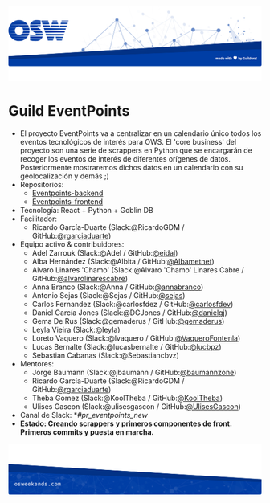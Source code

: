 ![header](https://github.com/OSWeekends/agile-project-template/raw/master/other/img/OSW-project-GitHub-template-header.jpg)

# Guild EventPoints
- El proyecto EventPoints va a centralizar en un calendario único todos los eventos tecnológicos de interés para OWS. El 'core business' del proyecto son una serie de scrappers en Python que se encargarán de recoger los eventos de interés de diferentes orígenes de datos. Posteriormente mostraremos dichos datos en un calendario con su geolocalización y demás ;)
- Repositorios: 
	- [Eventpoints-backend](https://github.com/OSWeekends/eventpoints-backend)
	- [Eventpoints-frontend](https://github.com/OSWeekends/EventPoints)
- Tecnología: React + Python + Goblin DB
- Facilitador:
	- Ricardo García-Duarte (Slack:@RicardoGDM / GitHub:[@rgarciaduarte](https://github.com/rgarciaduarte))
- Equipo activo & contribuidores:
	- Adel Zarrouk (Slack:@Adel / GitHub:[@eidal](https://github.com/eidal))
	- Alba Hernández (Slack:@Albita / GitHub:[@Albametnet](https://github.com/Albametnet))
	- Alvaro Linares 'Chamo' (Slack:@Alvaro 'Chamo' Linares Cabre / GitHub:[@alvarolinarescabre](https://github.com/alvarolinarescabre))
	- Anna Branco (Slack:@Anna / GitHub:[@annabranco](https://github.com/annabranco))
	- Antonio Sejas (Slack:@Sejas / GitHub:[@sejas](https://github.com/sejas))
	- Carlos Fernandez (Slack:@carlosfdez / GitHub:[@carlosfdev](https://github.com/carlosfdev))
	- Daniel García Jones (Slack:@DGJones / GitHub:[@danielgj](https://github.com/danielgj))
	- Gema De Rus (Slack:@gemaderus / GitHub:[@gemaderus](https://github.com/gemaderus))
	- Leyla Vieira (Slack:@leyla)
	- Loreto Vaquero (Slack:@lvaquero / GitHub:[@VaqueroFontenla](https://github.com/VaqueroFontenla))
	- Lucas Bernalte (Slack:@lucasbernalte / GitHub:[@lucbpz](https://github.com/lucbpz))
	- Sebastian Cabanas (Slack:@Sebastiancbvz)
- Mentores:
	- Jorge Baumann (Slack:@jbaumann / GitHub:[@baumannzone](https://github.com/baumannzone))
	- Ricardo García-Duarte (Slack:@RicardoGDM / GitHub:[@rgarciaduarte](https://github.com/rgarciaduarte))
	- Theba Gomez (Slack:@KoolTheba / GitHub:[@KoolTheba](https://github.com/KoolTheba))
	- Ulises Gascon (Slack:@ulisesgascon / GitHub:[@UlisesGascon](https://github.com/UlisesGascon))
- Canal de Slack: **#pr_eventpoints_new*
- **Estado: Creando scrappers y primeros componentes de front. Primeros commits y puesta en marcha.**


![footer](https://github.com/OSWeekends/agile-project-template/raw/master/other/img/OSW-project-GitHub-template-footer.jpg)




